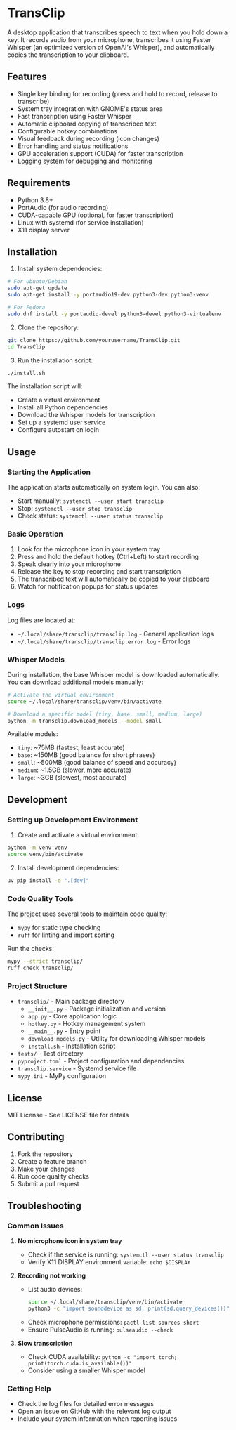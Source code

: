 # TransClip

A desktop application that transcribes speech to text when you hold down a key. It records audio from your microphone, transcribes it using Faster Whisper (an optimized version of OpenAI's Whisper), and automatically copies the transcription to your clipboard.

## Features

- Single key binding for recording (press and hold to record, release to transcribe)
- System tray integration with GNOME's status area
- Fast transcription using Faster Whisper
- Automatic clipboard copying of transcribed text
- Configurable hotkey combinations
- Visual feedback during recording (icon changes)
- Error handling and status notifications
- GPU acceleration support (CUDA) for faster transcription
- Logging system for debugging and monitoring

## Requirements

- Python 3.8+
- PortAudio (for audio recording)
- CUDA-capable GPU (optional, for faster transcription)
- Linux with systemd (for service installation)
- X11 display server

## Installation

1. Install system dependencies:

```bash
# For Ubuntu/Debian
sudo apt-get update
sudo apt-get install -y portaudio19-dev python3-dev python3-venv

# For Fedora
sudo dnf install -y portaudio-devel python3-devel python3-virtualenv
```

2. Clone the repository:

```bash
git clone https://github.com/yourusername/TransClip.git
cd TransClip
```

3. Run the installation script:

```bash
./install.sh
```

The installation script will:
- Create a virtual environment
- Install all Python dependencies
- Download the Whisper models for transcription
- Set up a systemd user service
- Configure autostart on login

## Usage

### Starting the Application

The application starts automatically on system login. You can also:

- Start manually: `systemctl --user start transclip`
- Stop: `systemctl --user stop transclip`
- Check status: `systemctl --user status transclip`

### Basic Operation

1. Look for the microphone icon in your system tray
2. Press and hold the default hotkey (Ctrl+Left) to start recording
3. Speak clearly into your microphone
4. Release the key to stop recording and start transcription
5. The transcribed text will automatically be copied to your clipboard
6. Watch for notification popups for status updates

### Logs

Log files are located at:
- `~/.local/share/transclip/transclip.log` - General application logs
- `~/.local/share/transclip/transclip.error.log` - Error logs

### Whisper Models

During installation, the base Whisper model is downloaded automatically. You can download additional models manually:

```bash
# Activate the virtual environment
source ~/.local/share/transclip/venv/bin/activate

# Download a specific model (tiny, base, small, medium, large)
python -m transclip.download_models --model small
```

Available models:
- `tiny`: ~75MB (fastest, least accurate)
- `base`: ~150MB (good balance for short phrases)
- `small`: ~500MB (good balance of speed and accuracy)
- `medium`: ~1.5GB (slower, more accurate)
- `large`: ~3GB (slowest, most accurate)

## Development

### Setting up Development Environment

1. Create and activate a virtual environment:
```bash
python -m venv venv
source venv/bin/activate
```

2. Install development dependencies:
```bash
uv pip install -e ".[dev]"
```

### Code Quality Tools

The project uses several tools to maintain code quality:

- `mypy` for static type checking
- `ruff` for linting and import sorting

Run the checks:
```bash
mypy --strict transclip/
ruff check transclip/
```

### Project Structure

- `transclip/` - Main package directory
  - `__init__.py` - Package initialization and version
  - `app.py` - Core application logic
  - `hotkey.py` - Hotkey management system
  - `__main__.py` - Entry point
  - `download_models.py` - Utility for downloading Whisper models
  - `install.sh` - Installation script
- `tests/` - Test directory
- `pyproject.toml` - Project configuration and dependencies
- `transclip.service` - Systemd service file
- `mypy.ini` - MyPy configuration

## License

MIT License - See LICENSE file for details

## Contributing

1. Fork the repository
2. Create a feature branch
3. Make your changes
4. Run code quality checks
5. Submit a pull request

## Troubleshooting

### Common Issues

1. **No microphone icon in system tray**
   - Check if the service is running: `systemctl --user status transclip`
   - Verify X11 DISPLAY environment variable: `echo $DISPLAY`

2. **Recording not working**
   - List audio devices:
     ```bash
     source ~/.local/share/transclip/venv/bin/activate
     python3 -c "import sounddevice as sd; print(sd.query_devices())"
     ```
   - Check microphone permissions: `pactl list sources short`
   - Ensure PulseAudio is running: `pulseaudio --check`

3. **Slow transcription**
   - Check CUDA availability: `python -c "import torch; print(torch.cuda.is_available())"`
   - Consider using a smaller Whisper model

### Getting Help

- Check the log files for detailed error messages
- Open an issue on GitHub with the relevant log output
- Include your system information when reporting issues 